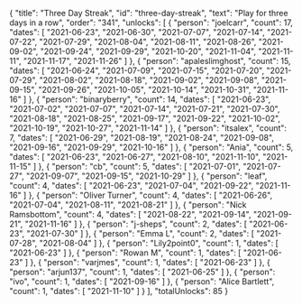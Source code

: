 {
  "title": "Three Day Streak",
  "id": "three-day-streak",
  "text": "Play for three days in a row",
  "order": "341",
  "unlocks": [
    {
      "person": "joelcarr",
      "count": 17,
      "dates": [
        "2021-06-23",
        "2021-06-30",
        "2021-07-07",
        "2021-07-14",
        "2021-07-22",
        "2021-07-29",
        "2021-08-04",
        "2021-08-11",
        "2021-08-26",
        "2021-09-02",
        "2021-09-24",
        "2021-09-29",
        "2021-10-20",
        "2021-11-04",
        "2021-11-11",
        "2021-11-17",
        "2021-11-26"
      ]
    },
    {
      "person": "apaleslimghost",
      "count": 15,
      "dates": [
        "2021-06-24",
        "2021-07-09",
        "2021-07-15",
        "2021-07-20",
        "2021-07-29",
        "2021-08-02",
        "2021-08-18",
        "2021-09-02",
        "2021-09-08",
        "2021-09-15",
        "2021-09-26",
        "2021-10-05",
        "2021-10-14",
        "2021-10-31",
        "2021-11-16"
      ]
    },
    {
      "person": "binaryberry",
      "count": 14,
      "dates": [
        "2021-06-23",
        "2021-07-02",
        "2021-07-07",
        "2021-07-14",
        "2021-07-21",
        "2021-07-30",
        "2021-08-18",
        "2021-08-25",
        "2021-09-17",
        "2021-09-22",
        "2021-10-02",
        "2021-10-19",
        "2021-10-27",
        "2021-11-14"
      ]
    },
    {
      "person": "itsalex",
      "count": 7,
      "dates": [
        "2021-06-29",
        "2021-08-19",
        "2021-08-24",
        "2021-09-08",
        "2021-09-16",
        "2021-09-29",
        "2021-10-16"
      ]
    },
    {
      "person": "Ania",
      "count": 5,
      "dates": [
        "2021-06-23",
        "2021-06-27",
        "2021-08-10",
        "2021-11-10",
        "2021-11-15"
      ]
    },
    {
      "person": "cb",
      "count": 5,
      "dates": [
        "2021-07-01",
        "2021-07-27",
        "2021-09-07",
        "2021-09-15",
        "2021-10-29"
      ]
    },
    {
      "person": "leaf",
      "count": 4,
      "dates": [
        "2021-06-23",
        "2021-07-04",
        "2021-09-22",
        "2021-11-16"
      ]
    },
    {
      "person": "Oliver Turner",
      "count": 4,
      "dates": [
        "2021-06-26",
        "2021-07-04",
        "2021-08-11",
        "2021-08-21"
      ]
    },
    {
      "person": "Nick Ramsbottom",
      "count": 4,
      "dates": [
        "2021-08-22",
        "2021-09-14",
        "2021-09-21",
        "2021-11-16"
      ]
    },
    {
      "person": "j-sheps",
      "count": 2,
      "dates": [
        "2021-06-23",
        "2021-07-30"
      ]
    },
    {
      "person": "Emma L",
      "count": 2,
      "dates": [
        "2021-07-28",
        "2021-08-04"
      ]
    },
    {
      "person": "Lily2point0",
      "count": 1,
      "dates": [
        "2021-06-23"
      ]
    },
    {
      "person": "Rowan M",
      "count": 1,
      "dates": [
        "2021-06-23"
      ]
    },
    {
      "person": "varjmes",
      "count": 1,
      "dates": [
        "2021-06-23"
      ]
    },
    {
      "person": "arjun137",
      "count": 1,
      "dates": [
        "2021-06-25"
      ]
    },
    {
      "person": "ivo",
      "count": 1,
      "dates": [
        "2021-09-16"
      ]
    },
    {
      "person": "Alice Bartlett",
      "count": 1,
      "dates": [
        "2021-11-10"
      ]
    }
  ],
  "totalUnlocks": 85
}